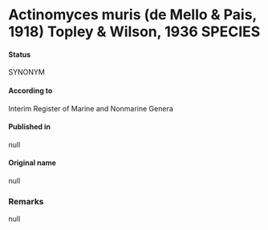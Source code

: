 # Actinomyces muris (de Mello & Pais, 1918) Topley & Wilson, 1936 SPECIES

#### Status
SYNONYM

#### According to
Interim Register of Marine and Nonmarine Genera

#### Published in
null

#### Original name
null

### Remarks
null